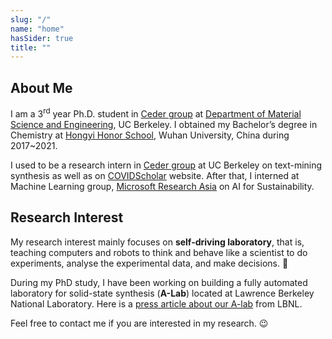 ```yaml
---
slug: "/"
name: "home"
hasSider: true
title: ""
---
```


## About Me
I am a 3<sup>rd</sup> year Ph.D. student in [Ceder group](https://ceder.berkeley.edu) at [Department of Material Science and Engineering](https://mse.berkeley.edu/), UC Berkeley. I obtained my Bachelor’s degree in Chemistry at [Hongyi Honor School](https://hyxt.whu.edu.cn/), Wuhan University, China during 2017~2021.

I used to be a research intern in [Ceder group](https://ceder.berkeley.edu) at UC Berkeley on text-mining synthesis as well as on [COVIDScholar](https://covidscholar.org) website. After that, I interned at Machine Learning group, [Microsoft Research Asia](https://www.microsoft.com/en-us/research/lab/microsoft-research-asia/) on AI for Sustainability.

## Research Interest
My research interest mainly focuses on **self-driving laboratory**, that is, teaching computers and robots to think and behave like a scientist to do experiments, analyse the experimental data, and make decisions. :robot:

During my PhD study, I have been working on building a fully automated laboratory for solid-state synthesis (**A-Lab**) located at Lawrence Berkeley National Laboratory. Here is a [press article about our A-lab](https://go.lbl.gov/a-lab) from LBNL. 

Feel free to contact me if you are interested in my research. :wink:
